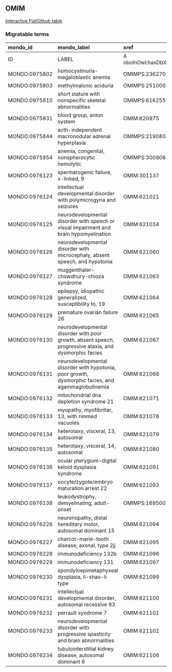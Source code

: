 ## OMIM
[Interactive FlatGithub table](https://flatgithub.com/monarch-initiative/mondo-ingest?filename=src/ontology/slurp/omim.tsv)

### Migratable terms
| mondo_id      | mondo_label                                                                                            | xref                 | xref_source                | original_label                                                                                         | definition    | parents       |
|:--------------|:-------------------------------------------------------------------------------------------------------|:---------------------|:---------------------------|:-------------------------------------------------------------------------------------------------------|:--------------|:--------------|
| ID            | LABEL                                                                                                  | A oboInOwl:hasDbXref | >A oboInOwl:source SPLIT=| |                                                                                                        | A IAO:0000115 | SC %          |
| MONDO:0975802 | homocystinuria-megaloblastic anemia                                                                    | OMIMPS:236270        | MONDO:equivalentTo         | Homocystinuria-megaloblastic anemia                                                                    |               |               |
| MONDO:0975803 | methylmalonic aciduria                                                                                 | OMIMPS:251000        | MONDO:equivalentTo         | Methylmalonic aciduria                                                                                 |               |               |
| MONDO:0975810 | short stature with nonspecific skeletal abnormalities                                                  | OMIMPS:616255        | MONDO:equivalentTo         | Short stature with nonspecific skeletal abnormalities                                                  |               |               |
| MONDO:0975831 | blood group, anton system                                                                              | OMIM:620975          | MONDO:equivalentTo         | blood group, anton system                                                                              |               |               |
| MONDO:0975844 | acth-independent macronodular adrenal hyperplasia                                                      | OMIMPS:219080        | MONDO:equivalentTo         | ACTH-independent macronodular adrenal hyperplasia                                                      |               |               |
| MONDO:0975954 | anemia, congenital, nonspherocytic hemolytic                                                           | OMIMPS:300908        | MONDO:equivalentTo         | Anemia, congenital, nonspherocytic hemolytic                                                           |               |               |
| MONDO:0976123 | spermatogenic failure, x-linked, 9                                                                     | OMIM:301137          | MONDO:equivalentTo         | spermatogenic failure, x-linked, 9                                                                     |               | MONDO:0004983 |
| MONDO:0976124 | intellectual developmental disorder with polymicrogyria and seizures                                   | OMIM:621021          | MONDO:equivalentTo         | intellectual developmental disorder with polymicrogyria and seizures                                   |               |               |
| MONDO:0976125 | neurodevelopmental disorder with speech or visual impairment and brain hypomyelination                 | OMIM:621034          | MONDO:equivalentTo         | neurodevelopmental disorder with speech or visual impairment and brain hypomyelination                 |               |               |
| MONDO:0976126 | neurodevelopmental disorder with microcephaly, absent speech, and hypotonia                            | OMIM:621060          | MONDO:equivalentTo         | neurodevelopmental disorder with microcephaly, absent speech, and hypotonia                            |               |               |
| MONDO:0976127 | muggenthaler-chowdhury-chioza syndrome                                                                 | OMIM:621063          | MONDO:equivalentTo         | muggenthaler-chowdhury-chioza syndrome                                                                 |               |               |
| MONDO:0976128 | epilepsy, idiopathic generalized, susceptibility to, 19                                                | OMIM:621064          | MONDO:equivalentTo         | epilepsy, idiopathic generalized, susceptibility to, 19                                                |               | MONDO:0005579 |
| MONDO:0976129 | premature ovarian failure 26                                                                           | OMIM:621065          | MONDO:equivalentTo         | premature ovarian failure 26                                                                           |               | MONDO:0019852 |
| MONDO:0976130 | neurodevelopmental disorder with poor growth, absent speech, progressive ataxia, and dysmorphic facies | OMIM:621067          | MONDO:equivalentTo         | neurodevelopmental disorder with poor growth, absent speech, progressive ataxia, and dysmorphic facies |               |               |
| MONDO:0976131 | neurodevelopmental disorder with hypotonia, poor growth, dysmorphic facies, and agammaglobulinemia     | OMIM:621068          | MONDO:equivalentTo         | neurodevelopmental disorder with hypotonia, poor growth, dysmorphic facies, and agammaglobulinemia     |               |               |
| MONDO:0976132 | mitochondrial dna depletion syndrome 21                                                                | OMIM:621071          | MONDO:equivalentTo         | mitochondrial DNA depletion syndrome 21                                                                |               | MONDO:0018158 |
| MONDO:0976133 | myopathy, myofibrillar, 13, with rimmed vacuoles                                                       | OMIM:621078          | MONDO:equivalentTo         | myopathy, myofibrillar, 13, with rimmed vacuoles                                                       |               | MONDO:0018943 |
| MONDO:0976134 | heterotaxy, visceral, 13, autosomal                                                                    | OMIM:621079          | MONDO:equivalentTo         | heterotaxy, visceral, 13, autosomal                                                                    |               | MONDO:0018677 |
| MONDO:0976135 | heterotaxy, visceral, 14, autosomal                                                                    | OMIM:621080          | MONDO:equivalentTo         | heterotaxy, visceral, 14, autosomal                                                                    |               | MONDO:0018677 |
| MONDO:0976136 | ocular pterygium-digital keloid dysplasia syndrome                                                     | OMIM:621091          | MONDO:equivalentTo         | ocular pterygium-digital keloid dysplasia syndrome                                                     |               |               |
| MONDO:0976137 | oocyte/zygote/embryo maturation arrest 22                                                              | OMIM:621093          | MONDO:equivalentTo         | oocyte/zygote/embryo maturation arrest 22                                                              |               | MONDO:0014769 |
| MONDO:0976138 | leukodystrophy, demyelinating, adult-onset                                                             | OMIMPS:169500        | MONDO:equivalentTo         | Leukodystrophy, demyelinating, adult-onset                                                             |               |               |
| MONDO:0976226 | neuronopathy, distal hereditary motor, autosomal dominant 15                                           | OMIM:621094          | MONDO:equivalentTo         | neuronopathy, distal hereditary motor, autosomal dominant 15                                           |               | MONDO:0015362 |
| MONDO:0976227 | charcot-marie-tooth disease, axonal, type 2jj                                                          | OMIM:621095          | MONDO:equivalentTo         | charcot-marie-tooth disease, axonal, type 2jj                                                          |               | MONDO:0015626 |
| MONDO:0976228 | immunodeficiency 132b                                                                                  | OMIM:621096          | MONDO:equivalentTo         | immunodeficiency 132b                                                                                  |               | MONDO:0021094 |
| MONDO:0976229 | immunodeficiency 131                                                                                   | OMIM:621097          | MONDO:equivalentTo         | immunodeficiency 131                                                                                   |               | MONDO:0021094 |
| MONDO:0976230 | spondyloepimetaphyseal dysplasia, li-shao-li type                                                      | OMIM:621099          | MONDO:equivalentTo         | spondyloepimetaphyseal dysplasia, li-shao-li type                                                      |               |               |
| MONDO:0976231 | intellectual developmental disorder, autosomal recessive 83                                            | OMIM:621100          | MONDO:equivalentTo         | intellectual developmental disorder, autosomal recessive 83                                            |               | MONDO:0019502 |
| MONDO:0976232 | perrault syndrome 7                                                                                    | OMIM:621101          | MONDO:equivalentTo         | perrault syndrome 7                                                                                    |               | MONDO:0017312 |
| MONDO:0976233 | neurodevelopmental disorder with progressive spasticity and brain abnormalities                        | OMIM:621102          | MONDO:equivalentTo         | neurodevelopmental disorder with progressive spasticity and brain abnormalities                        |               |               |
| MONDO:0976234 | tubulointerstitial kidney disease, autosomal dominant 6                                                | OMIM:621106          | MONDO:equivalentTo         | tubulointerstitial kidney disease, autosomal dominant 6                                                |               | MONDO:0000608 |